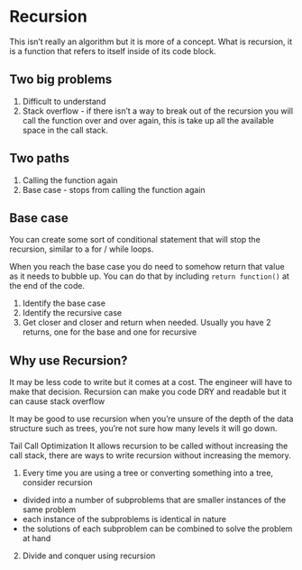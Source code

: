 # Recursion
This isn’t really an algorithm but it is more of a concept. What is recursion, it is a function that refers to itself inside of its code block.

## Two big problems 
1. Difficult to understand
2. Stack overflow - if there isn’t a way to break out of the recursion you will call the function over and over again, this is take up all the available space in the call stack. 

## Two paths
1. Calling the function again
2. Base case - stops from calling the function again

## Base case 
You can create some sort of conditional statement that will stop the recursion, similar to a for / while loops.

When you reach the base case you do need to somehow return that value as it needs to bubble up. You can do that by including `return function()` at the end of the code. 

1. Identify the base case
2. Identify the recursive case
3. Get closer and closer and return when needed. Usually you have 2 returns, one for the base and one for recursive 

## Why use Recursion?
It may be less code to write but it comes at a cost. The engineer will have to make that decision. Recursion can make you code DRY and readable but it can cause stack overflow 

It may be good to use recursion when you’re unsure of the depth of the data structure such as trees, you’re not sure how many levels it will go down.

Tail Call Optimization 
It allows recursion to be called without increasing the call stack, there are ways to write recursion without increasing the memory. 

1. Every time you are using a tree or converting something into a tree, consider recursion 
- divided into a number of subproblems that are smaller instances of the same problem 
- each instance of the subproblems is identical in nature
- the solutions of each subproblem can be combined to solve the problem at hand
2. Divide and conquer using recursion 